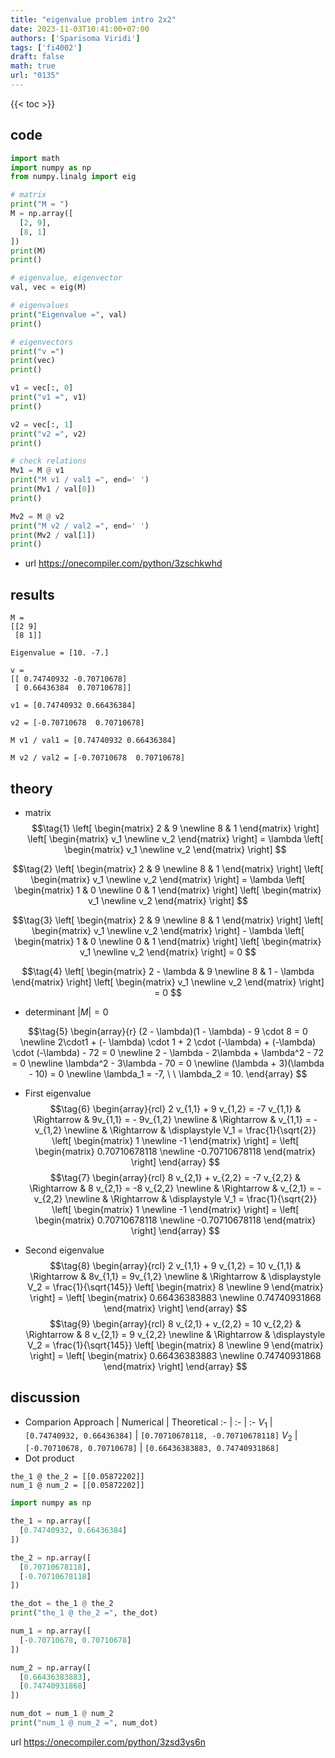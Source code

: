 ```yaml
---
title: "eigenvalue problem intro 2x2"
date: 2023-11-03T10:41:00+07:00
authors: ['Sparisoma Viridi']
tags: ['fi4002']
draft: false
math: true
url: "0135"
---
```

{{< toc >}}


## code
```python
import math
import numpy as np
from numpy.linalg import eig

# matrix
print("M = ")
M = np.array([
  [2, 9],
  [8, 1]
])
print(M)
print()

# eigenvalue, eigenvector
val, vec = eig(M)

# eigenvalues
print("Eigenvalue =", val)
print()

# eigenvectors
print("v =")
print(vec)
print()

v1 = vec[:, 0]
print("v1 =", v1)
print()

v2 = vec[:, 1]
print("v2 =", v2)
print()

# check relations
Mv1 = M @ v1
print("M v1 / val1 =", end=' ')
print(Mv1 / val[0])
print()

Mv2 = M @ v2
print("M v2 / val2 =", end=' ')
print(Mv2 / val[1])
print()
```
+ url https://onecompiler.com/python/3zschkwhd


## results
```shell
M = 
[[2 9]
 [8 1]]

Eigenvalue = [10. -7.]

v =
[[ 0.74740932 -0.70710678]
 [ 0.66436384  0.70710678]]

v1 = [0.74740932 0.66436384]

v2 = [-0.70710678  0.70710678]

M v1 / val1 = [0.74740932 0.66436384]

M v2 / val2 = [-0.70710678  0.70710678]
```


## theory
+ matrix
$$\tag{1}
\left[
\begin{matrix}
2 & 9 \newline
8 & 1
\end{matrix}
\right]
\left[
\begin{matrix}
v_1 \newline
v_2
\end{matrix}
\right] =
\lambda
\left[
\begin{matrix}
v_1 \newline
v_2
\end{matrix}
\right]
$$

$$\tag{2}
\left[
\begin{matrix}
2 & 9 \newline
8 & 1
\end{matrix}
\right]
\left[
\begin{matrix}
v_1 \newline
v_2
\end{matrix}
\right] =
\lambda
\left[
\begin{matrix}
1 & 0 \newline
0 & 1
\end{matrix}
\right]
\left[
\begin{matrix}
v_1 \newline
v_2
\end{matrix}
\right]
$$

$$\tag{3}
\left[
\begin{matrix}
2 & 9 \newline
8 & 1
\end{matrix}
\right]
\left[
\begin{matrix}
v_1 \newline
v_2
\end{matrix}
\right] -
\lambda
\left[
\begin{matrix}
1 & 0 \newline
0 & 1
\end{matrix}
\right]
\left[
\begin{matrix}
v_1 \newline
v_2
\end{matrix}
\right] = 0
$$

$$\tag{4}
\left[
\begin{matrix}
2 - \lambda & 9 \newline
8 & 1 - \lambda
\end{matrix}
\right]
\left[
\begin{matrix}
v_1 \newline
v_2
\end{matrix}
\right] = 0
$$

+ determinant $|M| = 0$

$$\tag{5}
\begin{array}{r}
(2 - \lambda)(1 - \lambda) - 9 \cdot 8 = 0 \newline
2\cdot1 + (- \lambda) \cdot 1 + 2 \cdot (-\lambda) +  (-\lambda) \cdot (-\lambda) - 72 = 0 \newline
2 - \lambda - 2\lambda + \lambda^2 - 72 = 0 \newline
\lambda^2 - 3\lambda - 70 = 0 \newline
(\lambda + 3)(\lambda - 10) = 0 \newline
\lambda_1 = -7, \ \ \lambda_2 = 10.
\end{array}
$$

+ First eigenvalue
$$\tag{6}
\begin{array}{rcl}
2 v_{1,1} + 9 v_{1,2} = -7 v_{1,1} & \Rightarrow & 9v_{1,1} = - 9v_{1,2} \newline
& \Rightarrow & v_{1,1} = -v_{1,2} \newline
& \Rightarrow & \displaystyle V_1 = \frac{1}{\sqrt{2}} \left[
\begin{matrix}
1 \newline
-1
\end{matrix}
\right] =
\left[
\begin{matrix}
0.70710678118 \newline
-0.70710678118
\end{matrix}
\right]
\end{array}
$$
$$\tag{7}
\begin{array}{rcl}
8 v_{2,1} + v_{2,2} = -7 v_{2,2} & \Rightarrow & 8 v_{2,1} = -8 v_{2,2} \newline
& \Rightarrow &  v_{2,1} = - v_{2,2} \newline
& \Rightarrow & \displaystyle V_1 = \frac{1}{\sqrt{2}} \left[
\begin{matrix}
1 \newline
-1
\end{matrix}
\right] =
\left[
\begin{matrix}
0.70710678118 \newline
-0.70710678118
\end{matrix}
\right]
\end{array}
$$

+ Second eigenvalue
$$\tag{8}
\begin{array}{rcl}
2 v_{1,1} + 9 v_{1,2} = 10 v_{1,1} & \Rightarrow & 8v_{1,1} = 9v_{1,2} \newline
& \Rightarrow & \displaystyle V_2 = \frac{1}{\sqrt{145}} \left[
\begin{matrix}
8 \newline
9
\end{matrix}
\right] =
\left[
\begin{matrix}
0.66436383883 \newline
0.74740931868
\end{matrix}
\right]
\end{array}
$$
$$\tag{9}
\begin{array}{rcl}
8 v_{2,1} + v_{2,2} = 10 v_{2,2} & \Rightarrow & 8 v_{2,1} = 9 v_{2,2} \newline
& \Rightarrow & \displaystyle V_2 = \frac{1}{\sqrt{145}} \left[
\begin{matrix}
8 \newline
9
\end{matrix}
\right] =
\left[
\begin{matrix}
0.66436383883 \newline
0.74740931868
\end{matrix}
\right]
\end{array}
$$


## discussion
+ Comparion
Approach | Numerical | Theoretical
:- | :- | :-
$V_1$ | `[0.74740932, 0.66436384]` | `[0.70710678118, -0.70710678118]`
$V_2$ | `[-0.70710678, 0.70710678]` | `[0.66436383883, 0.74740931868]`
​
+ Dot product
```shell
the_1 @ the_2 = [[0.05872202]]
num_1 @ num_2 = [[0.05872202]]
```

```python
import numpy as np

the_1 = np.array([
  [0.74740932, 0.66436384]
])

the_2 = np.array([
  [0.70710678118],
  [-0.70710678118]
])

the_dot = the_1 @ the_2
print("the_1 @ the_2 =", the_dot)

num_1 = np.array([
  [-0.70710678, 0.70710678]
])

num_2 = np.array([
  [0.66436383883],
  [0.74740931868]
])

num_dot = num_1 @ num_2
print("num_1 @ num_2 =", num_dot)
```
url https://onecompiler.com/python/3zsd3ys6n
